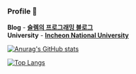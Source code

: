 ### Profile 👋

**Blog** - [**슬렘의 프로그래밍 블로그**](https://kgmslem.github.io/)  
**University** - [**Incheon National University**](https://www.inu.ac.kr/mbshome/mbs/inuengl/index.html)

<!--
**kgmslem/kgmslem** is a ✨ _special_ ✨ repository because its `README.md` (this file) appears on your GitHub profile.

Here are some ideas to get you started:

- 🔭 I’m currently working on ...
- 🌱 I’m currently learning ...
- 👯 I’m looking to collaborate on ...
- 🤔 I’m looking for help with ...
- 💬 Ask me about ...
- 📫 How to reach me: ...
- 😄 Pronouns: ...
- ⚡ Fun fact: ...
-->

[![Anurag's GitHub stats](https://github-readme-stats.vercel.app/api?username=kgmslem&count_private=true&include_all_commits=true&show_icons=true)](https://github.com/anuraghazra/github-readme-stats)

[![Top Langs](https://github-readme-stats.vercel.app/api/top-langs/?username=kgmslem&layout=compact)](https://github.com/anuraghazra/github-readme-stats)
